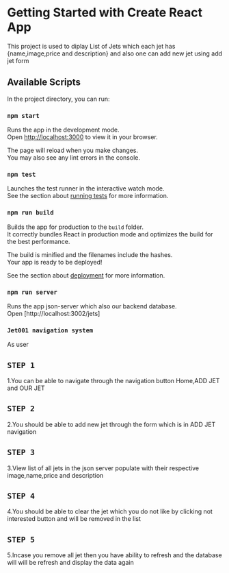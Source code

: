 # Getting Started with Create React App
This project is used to diplay List of Jets which each jet has
{name,image,price and description} and also one can add new jet using add jet form

## Available Scripts

In the project directory, you can run:

### `npm start`

Runs the app in the development mode.\
Open [http://localhost:3000](http://localhost:3000) to view it in your browser.

The page will reload when you make changes.\
You may also see any lint errors in the console.

### `npm test`

Launches the test runner in the interactive watch mode.\
See the section about [running tests](https://facebook.github.io/create-react-app/docs/running-tests) for more information.

### `npm run build`

Builds the app for production to the `build` folder.\
It correctly bundles React in production mode and optimizes the build for the best performance.

The build is minified and the filenames include the hashes.\
Your app is ready to be deployed!

See the section about [deployment](https://facebook.github.io/create-react-app/docs/deployment) for more information.

### `npm run server`
Runs the app json-server which also our backend database.\
Open [http://localhost:3002/jets]

### `Jet001 navigation system`
As user
## `STEP 1`
1.You can be able to navigate through the navigation button
Home,ADD JET and OUR JET

## `STEP 2`
2.You should be able to add new jet through the form which is in ADD JET navigation

## `STEP 3`
3.View list of all jets in the json server populate with their respective image,name,price and description

## `STEP 4`
4.You should be able to clear the jet which you do not like by clicking not interested button and will be removed in the list

## `STEP 5`
5.Incase you remove all jet then you have ability to refresh and the database will will be refresh and display the data again


